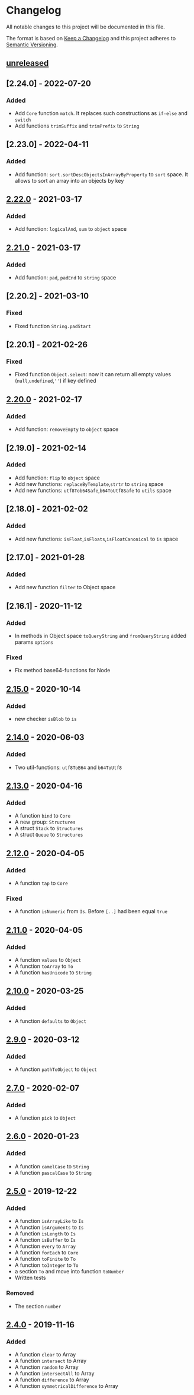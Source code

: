 # Changelog

All notable changes to this project will be documented in this file.

The format is based on [Keep a Changelog][keepachangelog]
and this project adheres to [Semantic Versioning][semver].

## [unreleased]

## [2.24.0] - 2022-07-20

### Added

- Add `Core` function `match`. It replaces such constructions as `if-else` and `switch`
- Add functions `trimSuffix` and `trimPrefix` to `String`

## [2.23.0] - 2022-04-11

### Added

- Add function: `sort.sortDescObjectsInArrayByProperty` to `sort` space. It allows to sort an array into an objects by
  key

## [2.22.0] - 2021-03-17

### Added

- Add function: `logicalAnd`, `sum` to `object` space

## [2.21.0] - 2021-03-17

### Added

- Add function: `pad`, `padEnd` to `string` space

## [2.20.2] - 2021-03-10

### Fixed

- Fixed function `String.padStart`

## [2.20.1] - 2021-02-26

### Fixed

- Fixed function `Object.select`: now it can return all empty values (`null`,`undefined`,`''`) if key defined

## [2.20.0] - 2021-02-17

### Added

- Add function: `removeEmpty` to `object` space

## [2.19.0] - 2021-02-14

### Added

- Add function: `flip` to `object` space
- Add new functions: `replaceByTemplate`,`strtr` to `string` space
- Add new functions: `utf8Tob64Safe`,`b64ToUtf8Safe` to `utils` space

## [2.18.0] - 2021-02-02

### Added

- Add new functions: `isFloat`,`isFloats`,`isFloatCanonical` to `is` space

## [2.17.0] - 2021-01-28

### Added

- Add new function `filter` to Object space

## [2.16.1] - 2020-11-12

### Added

- In methods in Object space `toQueryString` and `fromQueryString` added params `options`

### Fixed

- Fix method base64-functions for Node

## [2.15.0] - 2020-10-14

### Added

- new checker `isBlob` to `is`

## [2.14.0] - 2020-06-03

### Added

- Two util-functions: `utf8ToB64` and `b64ToUtf8`

## [2.13.0] - 2020-04-16

### Added

- A function `bind` to `Core`
- A new group: `Structures`
- A struct `Stack` to `Structures`
- A struct `Queue` to `Structures`

## [2.12.0] - 2020-04-05

### Added

- A function `tap` to `Core`

### Fixed

- A function `isNumeric` from `Is`. Before `[..]` had been equal `true`

## [2.11.0] - 2020-04-05

### Added

- A function `values` to `Object`
- A function `toArray` to `To`
- A function `hasUnicode` to `String`

## [2.10.0] - 2020-03-25

### Added

- A function `defaults` to `Object`

## [2.9.0] - 2020-03-12

### Added

- A function `pathToObject` to `Object`

## [2.7.0] - 2020-02-07

### Added

- A function `pick` to `Object`

## [2.6.0] - 2020-01-23

### Added

- A function `camelCase` to `String`
- A function `pascalCase` to `String`

## [2.5.0] - 2019-12-22

### Added

- A function `isArrayLike` to `Is`
- A function `isArguments` to `Is`
- A function `isLength` to `Is`
- A function `isBuffer` to `Is`
- A function `every` to `Array`
- A function `forEach` to `Core`
- A function `toFinite` to `To`
- A function `toInteger` to `To`
- a section `To` and move into function `toNumber`
- Written tests

### Removed

- The section `number`

## [2.4.0] - 2019-11-16

### Added

- A function `clear` to Array
- A function `intersect` to Array
- A function `random` to Array
- A function `intersectAll` to Array
- A function `difference` to Array
- A function `symmetricalDifference` to Array

[unreleased]: https://github.com/efureev/mu/compare/v2.21.0...HEAD

[2.22.0]: https://github.com/efureev/mu/compare/v2.21.0...v2.22.0

[2.21.0]: https://github.com/efureev/mu/compare/v2.20.0...v2.21.0

[2.20.0]: https://github.com/efureev/mu/compare/v2.15.0...v2.20.0

[2.15.0]: https://github.com/efureev/mu/compare/v2.14.0...v2.15.0

[2.14.0]: https://github.com/efureev/mu/compare/v2.13.0...v2.14.0

[2.13.0]: https://github.com/efureev/mu/compare/v2.12.0...v2.13.0

[2.12.0]: https://github.com/efureev/mu/compare/v2.11.0...v2.12.0

[2.11.0]: https://github.com/efureev/mu/compare/v2.10.0...v2.11.0

[2.10.0]: https://github.com/efureev/mu/compare/v2.9.0...v2.10.0

[2.9.0]: https://github.com/efureev/mu/compare/v2.7.0...v2.9.0

[2.7.0]: https://github.com/efureev/mu/compare/v2.6.0...v2.7.0

[2.6.0]: https://github.com/efureev/mu/compare/v2.5.0...v2.6.0

[2.5.0]: https://github.com/efureev/mu/compare/v2.4.0...v2.5.0

[2.4.0]: https://github.com/efureev/mu/releases/tag/v2.4.0

[keepachangelog]:https://keepachangelog.com/en/1.1.0/

[semver]:https://semver.org/spec/v2.0.0.html
